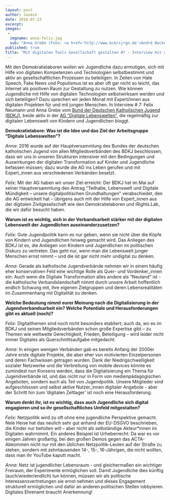 ```yaml
---
layout: post
author: Jasmin
date: 2018-07-23
excerpt: 
images:
 - 
  imgname: anna-felix.jpg
  sub: "Anna Grebe (Foto: <a href='http://www.bckrsjrgn.de'>André Beckersjürgen</a>) & Felix Neumann (Foto: Nina Angele) vom BDKJ"
published: true
title: "Mit digitalen Tools Gesellschaft gestalten #7 - Interview mit der AG 'digitale Lebenswelten'"
---
```


Mit den Demokratielaboren wollen wir Jugendliche dazu ermutigen, sich mit Hilfe von digitalen Kompetenzen und Technologien selbstbestimmt und aktiv an gesellschaftlichen Prozessen zu beteiligen. In Zeiten von Hate Speech, Fake News und Populismus ist es aber oft gar nicht so leicht, das Internet als positiven Raum zur Gestaltung zu nutzen. Wie können Jugendliche mit Hilfe von digitalen Technologien selbstwirksam werden und sich beteiligen? Dazu sprechen wir jeden Monat mit Expert/innen aus digitalen Projekten für und mit jungen Menschen. In Interview # 7: Felix Neumann und Anna Grebe vom [Bund der Deutschen Katholischen Jugend (BDKJ)](http://www.bdkj.de), beide aktiv in der [AG “Digitale Lebenswelten”](http://digitalelebenswelten.bdkj.de/), die regelmäßig zur digitalen Lebenswelt von Kindern und Jugendlichen bloggt. 

**Demokratielabore: Was ist die Idee und das Ziel der Arbeitsgruppe “Digitale Lebenswelten”?**

*Anna*: 2016 wurde auf der Hauptversammlung des Bundes der deutschen katholischen Jugend von allen Mitgliedsverbänden des BDKJ beschlossen, dass wir uns in unseren Strukturen intensiver mit den Bedingungen und Auswirkungen der digitalen Transformation auf Kinder und Jugendliche befassen müssen; dazu wurde die AG ins Leben gerufen und mit Expert_innen aus verschiedenen Verbänden besetzt.

*Felix*: Mit der AG haben wir unser Ziel erreicht: Der BDKJ hat im Mai auf seiner Hauptversammlung den Antrag "Teilhabe, Lebenswelt und Digitale Mündigkeit – unsere digitalpolitischen Grundhaltungen" verabschiedet, den die AG entwickelt hat – übrigens auch mit der Hilfe von Expert_innen aus der digitalen Zivilgesellschaft wie den Demokratielaboren und iRights.Lab, die wir dafür besucht haben.

**Warum ist es wichtig, sich in der Verbandsarbeit stärker mit der digitalen Lebenswelt der Jugendlichen auseinanderzusetzen?**

*Felix*: Gute Jugendpolitik kann es nur geben, wenn sie nicht über die Köpfe von Kindern und Jugendlichen hinweg gemacht wird. Das Anliegen des BDKJ ist es, die Anliegen von Kindern und Jugendlichen im politischen Diskurs zu vertreten. Das geht nur, wenn man die Lebenswelt junger Menschen ernst nimmt – und die ist gar nicht mehr undigital zu denken.

*Anna*: Gerade als katholische Jugendverbände nehmen wir in einem häufig eher konservativen Feld eine wichtige Rolle als Quer- und Vordenker_innen ein: Auch wenn die Digitale Transformation alles andere als “Neuland” ist - die katholische Verbandslandschaft nimmt durch unsere Arbeit hoffentlich endlich Schwung mit, ihre eigenen Zielgruppen und deren Lebensrealitäten im Zusammenhang mit Digitalität zu denken.

**Welche Bedeutung nimmt eurer Meinung nach die Digitalisierung in der Jugendverbandsarbeit ein? Welche Potentiale und Herausforderungen gibt es aktuell (noch)?**

*Felix*: Digitalthemen sind noch nicht besonders etabliert; auch da, wo es im BDKJ und seinen Mitgliedsverbänden schon große Expertise gibt – zu Themen wie weltweite Gerechtigkeit, Frieden, Beteiligung – wird leider nicht immer Digitales als Querschnittsaufgabe mitgedacht.

*Anna*: In einigen wenigen Verbänden gab es bereits Anfang der 2000er Jahre erste digitale Projekte, die aber eher von motivierten Einzelpersonen und deren Fachwissen getragen wurden. Dank der Niedrigschwelligkeit sozialer Netzwerke und die Verbreitung von mobile devices könnte es zumindest nun Konsens werden, dass die Digitalisierung ein Thema für Jugendverbände ist, und das nicht nur in Form von medienpädagogischen Angeboten, sondern auch als Teil von Jugendpolitik. Unsere Mitglieder sind aufgeschlossen und selbst aktive Nutzer_innen digitaler Angebote - aber der Schritt hin zum ‘digitalen Zeltlager’ ist noch eine Herausforderung.

**Warum denkt ihr, ist es wichtig, dass auch Jugendliche sich digital engagieren und so ihr gesellschaftliches Umfeld mitgestalten?**

*Felix*: Netzpolitik wird zu oft ohne eine jugendliche Perspektive gemacht. Nele Heise hat das neulich sehr gut anhand der EU-DSGVO beschrieben, die Kinder nur behüten will – aber nicht als selbständige Akteur*innen im Digitalen wahrnimmt. Ein anderes Beispiel ist Urheberrecht: Da war es vor einigen Jahren großartig, bei den großen Demos gegen das ACTA-Abkommen nicht nur mit den üblichen Netzpolitik-Leuten auf der Straße zu stehen, sondern mit zehntausenden 14-, 15-, 16-Jährigen, die nicht wollten, dass man ihr YouTube kaputt macht.

*Anna*: Netz ist jugendlicher Lebensraum - und gleichermaßen ein wichtiger Freiraum, der Experimente ermöglichen soll. Damit Jugendliche dies künftig (auch/wieder/endlich) tun können, müssen wir als politische Interessensvertretungen sie ernst nehmen und dieses Engagement strukturell ermöglichen und dafür an anderen politischen Stellen lobbyieren. Digitales Ehrenamt braucht Anerkennung!
